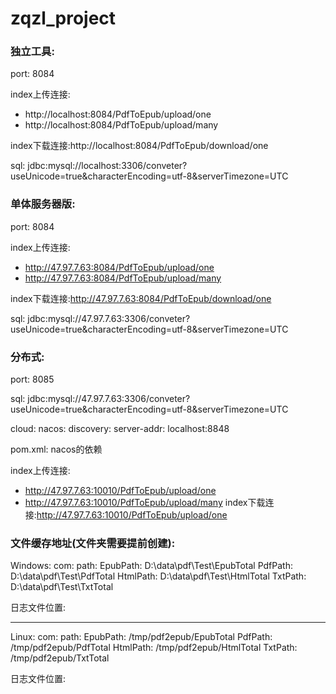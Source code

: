 # zqzl_project

### 独立工具:
port:  8084

index上传连接: 
- http://localhost:8084/PdfToEpub/upload/one
- http://localhost:8084/PdfToEpub/upload/many
    
index下载连接:http://localhost:8084/PdfToEpub/download/one

sql: jdbc:mysql://localhost:3306/conveter?useUnicode=true&characterEncoding=utf-8&serverTimezone=UTC

### 单体服务器版:
port:  8084

index上传连接:
- http://47.97.7.63:8084/PdfToEpub/upload/one
- http://47.97.7.63:8084/PdfToEpub/upload/many

index下载连接:http://47.97.7.63:8084/PdfToEpub/download/one

sql: jdbc:mysql://47.97.7.63:3306/conveter?useUnicode=true&characterEncoding=utf-8&serverTimezone=UTC

### 分布式:
port: 8085

sql: jdbc:mysql://47.97.7.63:3306/conveter?useUnicode=true&characterEncoding=utf-8&serverTimezone=UTC

cloud:
  nacos:
    discovery:
      server-addr: localhost:8848

pom.xml:
  nacos的依赖

index上传连接:
- http://47.97.7.63:10010/PdfToEpub/upload/one
- http://47.97.7.63:10010/PdfToEpub/upload/many
index下载连接:http://47.97.7.63:10010/PdfToEpub/upload/one

### 文件缓存地址(文件夹需要提前创建):
Windows:
com:
  path:
    EpubPath: D:\data\pdf\Test\EpubTotal
    PdfPath: D:\data\pdf\Test\PdfTotal
    HtmlPath: D:\data\pdf\Test\HtmlTotal 
    TxtPath: D:\data\pdf\Test\TxtTotal

日志文件位置: <property name="FILE_PATH" value="/tmp/pdf2epub/logs/spring-log.%d{yyyy-MM-dd}.%i.log" />

---
Linux:
com:
  path:
    EpubPath: /tmp/pdf2epub/EpubTotal
    PdfPath: /tmp/pdf2epub/PdfTotal
    HtmlPath: /tmp/pdf2epub/HtmlTotal
    TxtPath: /tmp/pdf2epub/TxtTotal

日志文件位置: <property name="FILE_PATH" value="D:/data/logs/spring-log.%d{yyyy-MM-dd}.%i.log" />
